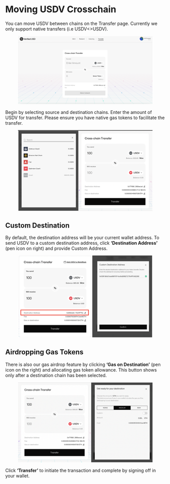 # Moving USDV Crosschain

You can move USDV between chains on the Transfer page. Currently we only support native transfers (i.e USDV<>USDV).

<figure><img src="../.gitbook/assets/image (12).png" alt=""><figcaption></figcaption></figure>

Begin by selecting source and destination chains. Enter the amount of USDV for transfer. Please ensure you have native gas tokens to facilitate the transfer.

<figure><img src="../.gitbook/assets/image (13).png" alt=""><figcaption></figcaption></figure>

## Custom Destination

By default, the destination address will be your current wallet address. To send USDV to a custom destination address, click **‘Destination Address’** (pen icon on right) and provide Custom Address.

<figure><img src="../.gitbook/assets/image (2) (1) (1) (1).png" alt=""><figcaption></figcaption></figure>

## Airdropping Gas Tokens

There is also our gas airdrop feature by clicking **‘Gas on Destination’** (pen icon on the right) and allocating gas token allowance. This button shows only after a destination chain has been selected.

<figure><img src="../.gitbook/assets/image (14).png" alt=""><figcaption></figcaption></figure>

Click **‘Transfer’** to initiate the transaction and complete by signing off in your wallet.

<figure><img src="https://lh7-us.googleusercontent.com/tDurXkrVJFd6D4l9GuxKH1rhNcTrUa0JJmtWFjUrHP3KRe97XdLs0MmLDsWSBnPzIYESATT3nQXSRzLQqydLB0NHF0lw9JVw43bj_vEuqDQVjzFpvdjXkcba2VvN2mg_i9BxKB4q0wNH7YcUExCd9ik" alt=""><figcaption></figcaption></figure>
